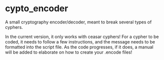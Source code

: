 # cypto_encoder
A small cryptography encoder/decoder, meant to break several types of cyphers.

In the current version, it only works with ceasar cyphers! For a cypher to be coded, it needs to follow a few instructions, and the message needs to be formatted into the script file. As the code progresses, if it does, a manual will be added to elaborate on how to create your .encode files!
